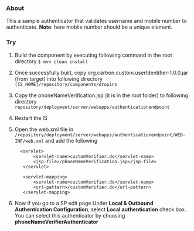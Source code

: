 ### About

This a sample authenticator that validates username and mobile number to authenticate.
**Note**: here mobile number should be a unique element.

### Try

1. Build the component by executing following command in the root directory
	`$ mvn clean install`

2. Once successfully built, copy org.carbon.custom.userIdentifier-1.0.0.jar (from target) into following directory
    `[IS_HOME]/repository/components/dropins` 

3. Copy the phoneNameVerification.jsp (it is in the root folder) to following directory
    `repository/deployment/server/webapps/authenticationendpoint`

4. Restart the IS
    
5. Open the web.xml file in `/repository/deployment/server/webapps/authenticationendpoint/WEB-INF/web.xml` and add the following
     
         <servlet>
              <servlet-name>customVerifier.do</servlet-name>
              <jsp-file>/phoneNameVerification.jsp</jsp-file>
          </servlet>
          
          <servlet-mapping>
              <servlet-name>customVerifier.do</servlet-name>
              <url-pattern>/customVerifier.do</url-pattern>
          </servlet-mapping>
          
6. Now if you go to a SP edit page Under **Local & Outbound Authentication Configuration**, select **Local authentication** check box.
   You can select this authenticator by choosing **phoneNameVerifierAuthenticator**
